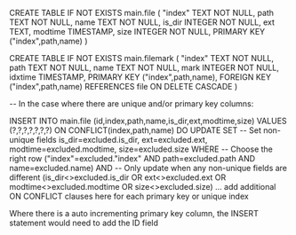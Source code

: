 

CREATE TABLE IF NOT EXISTS main.file (
    "index" TEXT NOT NULL,
    path TEXT NOT NULL,
    name TEXT NOT NULL,
    is_dir INTEGER NOT NULL,
    ext TEXT,
    modtime TIMESTAMP,
    size INTEGER NOT NULL,
    PRIMARY KEY ("index",path,name)
)

CREATE TABLE IF NOT EXISTS main.filemark (
    "index" TEXT NOT NULL,
    path TEXT NOT NULL,
    name TEXT NOT NULL,
    mark INTEGER NOT NULL,
    idxtime TIMESTAMP,
    PRIMARY KEY ("index",path,name),
    FOREIGN KEY ("index",path,name) REFERENCES file ON DELETE CASCADE
)


-- In the case where there are unique and/or primary key columns:

INSERT INTO main.file (id,index,path,name,is_dir,ext,modtime,size) VALUES (?,?,?,?,?,?,?)
  ON CONFLICT(index,path,name) 
    DO UPDATE SET -- Set non-unique fields
      is_dir=excluded.is_dir, ext=excluded.ext, modtime=excluded.modtime, size=excluded.size 
    WHERE -- Choose the right row
      ("index"=excluded."index" AND path=excluded.path AND name=excluded.name) 
    AND -- Only update when any non-unique fields are different
      (is_dir<>excluded.is_dir OR ext<>excluded.ext OR modtime<>excluded.modtime OR size<>excluded.size)
  ... add additional ON CONFLICT clauses here for each primary key or unique index

Where there is a auto incrementing primary key column, the INSERT statement would need to add
the ID field

